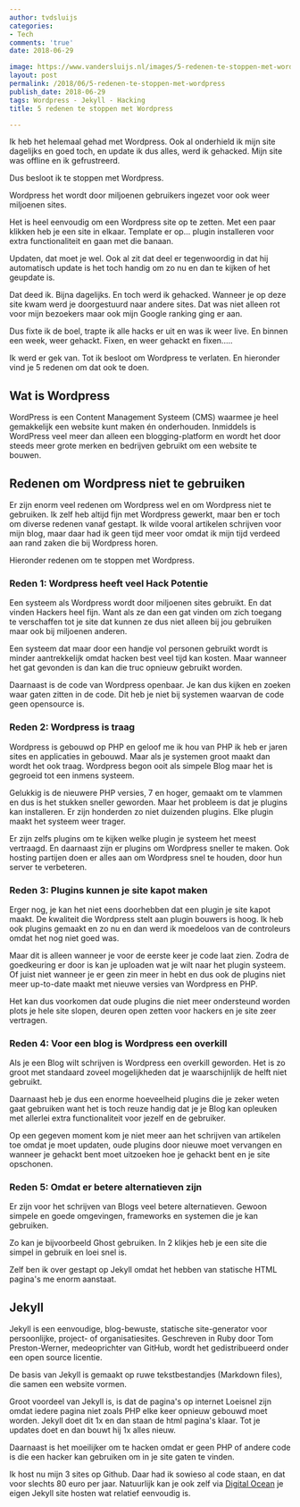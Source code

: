 ```yaml
---
author: tvdsluijs
categories:
- Tech
comments: 'true'
date: 2018-06-29

image: https://www.vandersluijs.nl/images/5-redenen-te-stoppen-met-wordpress.jpeg
layout: post
permalink: /2018/06/5-redenen-te-stoppen-met-wordpress
publish_date: 2018-06-29
tags: Wordpress - Jekyll - Hacking
title: 5 redenen te stoppen met Wordpress

---
```

Ik heb het helemaal gehad met Wordpress. Ook al onderhield ik mijn site dagelijks 
en goed toch, en update ik dus alles, werd ik gehacked. Mijn site was offline en 
ik gefrustreerd.

Dus besloot ik te stoppen met Wordpress.
<!--more-->

Wordpress het wordt door miljoenen gebruikers ingezet voor ook weer miljoenen sites. 

Het is heel eenvoudig om een Wordpress site op te zetten. Met een paar klikken heb 
je een site in elkaar. Template er op... plugin installeren voor extra functionaliteit 
en gaan met die banaan.

Updaten, dat moet je wel. Ook al zit dat deel er tegenwoordig in dat hij automatisch
update is het toch handig om zo nu en dan te kijken of het geupdate is.

Dat deed ik. Bijna dagelijks. En toch werd ik gehacked. Wanneer je op deze site kwam
werd je doorgestuurd naar andere sites. Dat was niet alleen rot voor mijn bezoekers 
maar ook mijn Google ranking ging er aan.

Dus fixte ik de boel, trapte ik alle hacks er uit en was ik weer live. En binnen een
week, weer gehackt. Fixen, en weer gehackt en fixen.....

Ik werd er gek van. Tot ik besloot om Wordpress te verlaten. En hieronder vind je
5 redenen om dat ook te doen.

## Wat is Wordpress
WordPress is een Content Management Systeem (CMS) waarmee je heel gemakkelijk een 
website kunt maken én onderhouden. Inmiddels is WordPress veel meer dan alleen 
een blogging-platform en wordt het door steeds meer grote merken en bedrijven 
gebruikt om een website te bouwen.

## Redenen om Wordpress niet te gebruiken
Er zijn enorm veel redenen om Wordpress wel en om Wordpress niet te gebruiken. Ik zelf
heb altijd fijn met Wordpress gewerkt, maar ben er toch om diverse redenen vanaf gestapt.
Ik wilde vooral artikelen schrijven voor mijn blog, maar daar had ik geen tijd meer voor
omdat ik mijn tijd verdeed aan rand zaken die bij Wordpress horen.

Hieronder redenen om te stoppen met Wordpress.

### Reden 1: Wordpress heeft veel Hack Potentie
Een systeem als Wordpress wordt door miljoenen sites gebruikt. En dat vinden Hackers 
heel fijn. Want als ze dan een gat vinden om zich toegang te verschaffen tot je site
dat kunnen ze dus niet alleen bij jou gebruiken maar ook bij miljoenen anderen. 

Een systeem dat maar door een handje vol personen gebruikt wordt is minder aantrekkelijk
omdat hacken best veel tijd kan kosten. Maar wanneer het gat gevonden is dan kan die truc
opnieuw gebruikt worden.

Daarnaast is de code van Wordpress openbaar. Je kan dus kijken en zoeken waar gaten 
zitten in de code. Dit heb je niet bij systemen waarvan de code geen opensource is.

### Reden 2: Wordpress is traag
Wordpress is gebouwd op PHP en geloof me ik hou van PHP ik heb er jaren sites en applicaties
in gebouwd. Maar als je systemen groot maakt dan wordt het ook traag. Wordpress begon
ooit als simpele Blog maar het is gegroeid tot een inmens systeem.

Gelukkig is de nieuwere PHP versies, 7 en hoger, gemaakt om te vlammen en dus is het
stukken sneller geworden. Maar het probleem is dat je plugins kan installeren. Er zijn
honderden zo niet duizenden plugins. Elke plugin maakt het systeem weer trager.

Er zijn zelfs plugins om te kijken welke plugin je systeem het meest vertraagd. En
daarnaast zijn er plugins om Wordpress sneller te maken. Ook hosting partijen doen
er alles aan om Wordpress snel te houden, door hun server te verbeteren.

### Reden 3: Plugins kunnen je site kapot maken
Erger nog, je kan het niet eens doorhebben dat een plugin je site kapot maakt. De
kwaliteit die Wordpress stelt aan plugin bouwers is hoog. Ik heb ook plugins gemaakt
en zo nu en dan werd ik moedeloos van de controleurs omdat het nog niet goed was.

Maar dit is alleen wanneer je voor de eerste keer je code laat zien. Zodra de goedkeuring 
er door is kan je uploaden wat je wilt naar het plugin systeem. Of juist niet wanneer
je er geen zin meer in hebt en dus ook de plugins niet meer up-to-date maakt met 
nieuwe versies van Wordpress en PHP.

Het kan dus voorkomen dat oude plugins die niet meer ondersteund worden plots je hele site
slopen, deuren open zetten voor hackers en je site zeer vertragen.

### Reden 4: Voor een blog is Wordpress een overkill
Als je een Blog wilt schrijven is Wordpress een overkill geworden. Het is zo groot met
standaard zoveel mogelijkheden dat je waarschijnlijk de helft niet gebruikt.

Daarnaast heb je dus een enorme hoeveelheid plugins die je zeker weten gaat gebruiken
want het is toch reuze handig dat je je Blog kan opleuken met allerlei extra functionaliteit
voor jezelf en de gebruiker.

Op een gegeven moment kom je niet meer aan het schrijven van artikelen toe omdat je moet 
updaten, oude plugins door nieuwe moet vervangen en wanneer je gehackt bent moet 
uitzoeken hoe je gehackt bent en je site opschonen.

### Reden 5: Omdat er betere alternatieven zijn
Er zijn voor het schrijven van Blogs veel betere alternatieven. Gewoon simpele en goede
omgevingen, frameworks en systemen die je kan gebruiken.

Zo kan je bijvoorbeeld Ghost gebruiken. In 2 klikjes heb je een site die simpel in gebruik
en loei snel is.

Zelf ben ik over gestapt op Jekyll omdat het hebben van statische HTML pagina's me
enorm aanstaat.

## Jekyll
Jekyll is een eenvoudige, blog-bewuste, statische site-generator voor persoonlijke, 
project- of organisatiesites. Geschreven in Ruby door Tom Preston-Werner, 
medeoprichter van GitHub, wordt het gedistribueerd onder een open source licentie.

De basis van Jekyll is gemaakt op ruwe tekstbestandjes (Markdown files), 
die samen een website vormen. 

Groot voordeel van Jekyll is, is dat de pagina's op internet Loeisnel zijn omdat iedere pagina niet zoals PHP elke keer opnieuw gebouwd moet worden. Jekyll doet dit 1x en dan staan de html pagina's klaar. Tot je updates doet en dan bouwt hij 1x alles nieuw.

Daarnaast is het moeilijker om te hacken omdat er geen PHP of andere code is die een hacker kan gebruiken om in je site gaten te vinden.

Ik host nu mijn 3 sites op Github. Daar had ik sowieso al code staan, en dat voor slechts 80 euro per jaar. Natuurlijk kan je ook zelf via [Digital Ocean](https://m.do.co/c/38909179d2dc) je eigen Jekyll site hosten wat relatief eenvoudig is.

